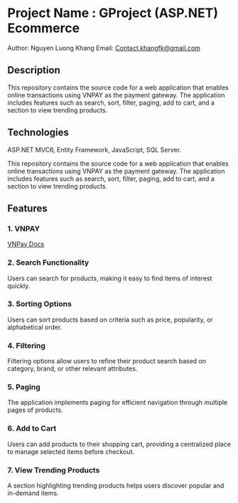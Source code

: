 # Project Name : GProject (ASP.NET) Ecommerce

Author: Nguyen Luong Khang
Email: Contact.khangfk@gmail.com

## Description

This repository contains the source code for a web application that enables online transactions using VNPAY as the payment gateway. The application includes features such as search, sort, filter, paging, add to cart, and a section to view trending products.
## Technologies
ASP.NET MVC6, Entity Framework, JavaScript, SQL Server.

This repository contains the source code for a web application that enables online transactions using VNPAY as the payment gateway. The application includes features such as search, sort, filter, paging, add to cart, and a section to view trending products.

## Features

### 1. VNPAY

[VNPay Docs](https://sandbox.vnpayment.vn/apis/docs/gioi-thieu/)

### 2. Search Functionality

Users can search for products, making it easy to find items of interest quickly.

### 3. Sorting Options

Users can sort products based on criteria such as price, popularity, or alphabetical order.

### 4. Filtering

Filtering options allow users to refine their product search based on category, brand, or other relevant attributes.

### 5. Paging

The application implements paging for efficient navigation through multiple pages of products.

### 6. Add to Cart

Users can add products to their shopping cart, providing a centralized place to manage selected items before checkout.

### 7. View Trending Products

A section highlighting trending products helps users discover popular and in-demand items.

